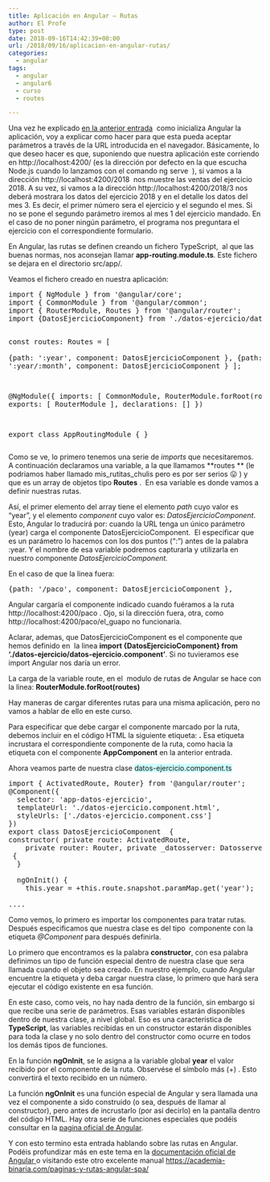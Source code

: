 ```yaml
---
title: Aplicación en Angular – Rutas
author: El Profe
type: post
date: 2018-09-16T14:42:39+00:00
url: /2018/09/16/aplicacion-en-angular-rutas/
categories:
  - angular
tags:
  - angular
  - angular6
  - curso
  - routes

---
```

Una vez he explicado [en la anterior entrada][1]  como inicializa Angular la aplicación, voy a explicar como hacer para que esta pueda aceptar parámetros a través de la URL introducida en el navegador. Básicamente, lo que deseo hacer es que, suponiendo que nuestra aplicación este corriendo en http://localhost:4200/ (es la dirección por defecto en la que escucha Node.js cuando lo lanzamos con el comando ng serve  ), si vamos a la dirección http://localhost:4200/2018  nos muestre las ventas del ejercicio 2018. A su vez, si vamos a la dirección http://localhost:4200/2018/3 nos deberá mostrara los datos del ejercicio 2018 y en el detalle los datos del mes 3. Es decir, el primer número sera el ejercicio y el segundo el mes. Si no se pone el segundo parámetro iremos al mes 1 del ejercicio mandado. En el caso de no poner ningún parámetro, el programa nos preguntara el ejercicio con el correspondiente formulario.

En Angular, las rutas se definen creando un fichero TypeScript,  al que las buenas normas, nos aconsejan llamar **app-routing.module.ts**. Este fichero se dejara en el directorio src/app/.

Veamos el fichero creado en nuestra aplicación:

<div>
  <pre>import { NgModule } from '@angular/core';
import { CommonModule } from '@angular/common';
import { RouterModule, Routes } from '@angular/router';
import {DatosEjercicioComponent} from './datos-ejercicio/datos-ejercicio.component';

const routes: Routes = [    
  {path: ':year', component: DatosEjercicioComponent },
  {path: ':year/:month', component: DatosEjercicioComponent }
];

@NgModule({
  imports: [
    CommonModule,
    RouterModule.forRoot(routes) 
  ],
  exports: [ RouterModule ],
  declarations: []
})

export class AppRoutingModule { }</pre>
</div>

Como se ve, lo primero tenemos una serie de _imports_ que necesitaremos.  A continuación declaramos una variable, a la que llamamos **routes ** (le podriamos haber llamado mis\_rutitas\_chulis pero es por ser serios 😛 ) y que es un array de objetos tipo **Routes** .  En esa variable es donde vamos a definir nuestras rutas.

Así, el primer elemento del array tiene el elemento _path_ cuyo valor es &#8220;year&#8221;, y el elemento _component_ cuyo valor es: _DatosEjercicioComponent_. Esto, Angular lo traducirá por: cuando la URL tenga un único parámetro (year) carga el componente DatosEjercicioComponent.  El especificar que es un parámetro lo hacemos con los dos puntos (&#8220;:&#8221;) antes de la palabra :year. Y el nombre de esa variable podremos capturarla y utilizarla en nuestro componente _DatosEjercicioComponent._

En el caso de que la linea fuera:

<pre>{path: '/paco', component: DatosEjercicioComponent },</pre>

Angular cargaría el componente indicado cuando fuéramos a la ruta http://localhost:4200/paco . Ojo, si la dirección fuera, otra, como http://localhost:4200/paco/el_guapo no funcionaria.

Aclarar, ademas, que DatosEjercicioComponent es el componente que hemos definido en  la linea **import {DatosEjercicioComponent} from &#8216;./datos-ejercicio/datos-ejercicio.component&#8217;**. Si no tuvieramos ese import Angular nos daría un error.

La carga de la variable route, en el  modulo de rutas de Angular se hace con la linea: **RouterModule.forRoot(routes)**

Hay maneras de cargar diferentes rutas para una misma aplicación, pero no vamos a hablar de ello en este curso.

Para especificar que debe cargar el componente marcado por la ruta, debemos incluir en el código HTML la siguiente etiqueta: **<router-outlet>.** Esa etiqueta incrustara el correspondiente componente de la ruta, como hacia la etiqueta **<app-root>** con el componente **AppComponent** en la anterior entrada.

Ahora veamos parte de nuestra clase <span style="background-color: #ccffff;">datos-ejercicio.component.ts</span>

<pre>import { ActivatedRoute, Router} from '@angular/router';
@Component({
  selector: 'app-datos-ejercicio',
  templateUrl: './datos-ejercicio.component.html',
  styleUrls: ['./datos-ejercicio.component.css']
})
export class DatosEjercicioComponent  {
constructor( private route: ActivatedRoute,
    private router: Router, private _datosserver: DatosserverService)  
 { 
  }

  ngOnInit() {       
    this.year = +this.route.snapshot.paramMap.get('year');

....</pre>

Como vemos, lo primero es importar los componentes para tratar rutas. Después especificamos que nuestra clase es del tipo  componente con la etiqueta _@Component_ para después definirla.

Lo primero que encontramos es la palabra **constructor**, con esa palabra definimos un tipo de función especial dentro de nuestra clase que sera llamada cuando el objeto sea creado. En nuestro ejemplo, cuando Angular encuentre la etiqueta **<router-outlet>** y deba cargar nuestra clase, lo primero que hará sera ejecutar el código existente en esa función.

En este caso, como veis, no hay nada dentro de la función, sin embargo si que recibe una serie de parámetros. Esas variables estarán disponibles dentro de nuestra clase, a nivel global. Eso es una característica de **TypeScript**, las variables recibidas en un constructor estarán disponibles para toda la clase y no solo dentro del constructor como ocurre en todos los demás tipos de funciones.

En la función **ngOnInit**, se le asigna a la variable global **year** el valor recibido por el componente de la ruta. Observése el símbolo más (+) . Esto convertirá el texto recibido en un número.

La función **ngOnInit** es una función especial de Angular y sera llamada una vez el componente a sido construido (o sea, después de llamar al constructor), pero antes de incrustarlo (por así decirlo) en la pantalla dentro del código HTML. Hay otra serie de funciones especiales que podéis consultar en la <a href="https://angular.io/guide/lifecycle-hooks" target="_blank" rel="noopener">pagina oficial de Angular</a>.

Y con esto termino esta entrada hablando sobre las rutas en Angular. Podéis profundizar más en este tema en la <a href="https://angular.io/guide/router" target="_blank" rel="noopener">documentación oficial de Angular </a>o visitando este otro excelente manual <a href="https://academia-binaria.com/paginas-y-rutas-angular-spa/" target="_blank" rel="noopener">https://academia-binaria.com/paginas-y-rutas-angular-spa/</a>

 [1]: http://www.profesor-p.com/2018/09/14/aplicacion-en-angular-inicializando/